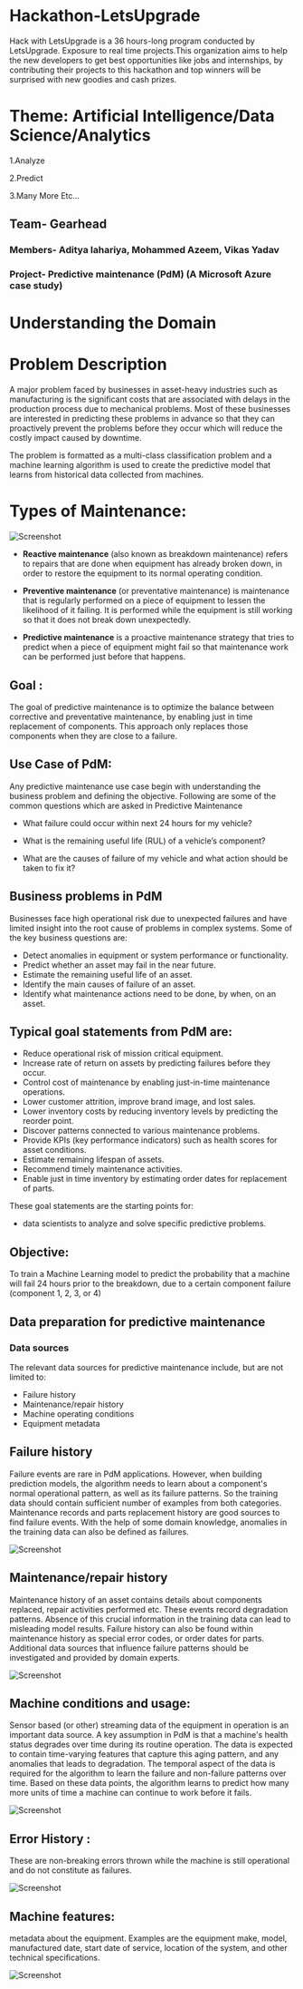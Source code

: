 # Hackathon-LetsUpgrade
Hack with LetsUpgrade is a 36 hours-long program conducted by LetsUpgrade. Exposure to real time projects.This organization aims to help the new developers to get best opportunities like jobs and internships, by contributing their projects to this hackathon and top winners will be surprised with new goodies and cash prizes.

# Theme: Artificial Intelligence/Data Science/Analytics
1.Analyze

2.Predict

3.Many More Etc...

## Team- Gearhead
### Members- Aditya lahariya, Mohammed Azeem, Vikas Yadav
### Project- Predictive maintenance (PdM) (A Microsoft Azure case study)


# Understanding the Domain 

# Problem Description

A major problem faced by businesses in asset-heavy industries such as manufacturing is the significant costs that are associated with delays in the production process due to mechanical problems. Most of these businesses are interested in predicting these problems in advance so that they can proactively prevent the problems before they occur which will reduce the costly impact caused by downtime. 

The problem is formatted as a multi-class classification problem and a machine learning algorithm is used to create the predictive model that learns from historical data collected from machines.

# Types of Maintenance:
![Screenshot](Types_of_mnt.JPG)

-  **Reactive maintenance** (also known as breakdown maintenance)  refers to	repairs that are done when equipment has already  broken down, in	order to restore the equipment to its normal  operating condition.

- **Preventive maintenance** (or preventative maintenance) is maintenance that is regularly performed on a piece of equipment to lessen the likelihood of it failing. It is performed while the equipment is still working so that it does not break down unexpectedly.

- **Predictive maintenance** is a proactive maintenance strategy that tries  to predict when a piece of equipment might fail so that maintenance  work can be performed just before that happens.

## **Goal** : 
The goal of predictive  maintenance is to optimize the  balance between corrective and  preventative maintenance, by  enabling just in time replacement  of components. This approach  only replaces those components  when they are close to a failure.

## **Use Case of PdM**:
Any predictive maintenance use case begin with  understanding the business problem and defining the  objective. Following are some of the common questions  which are asked in Predictive Maintenance
 - What failure could occur within next 24 hours for my  vehicle?
 
 - What is the remaining useful life (RUL) of a vehicle’s  component?
 
 - What are the causes of failure of my vehicle and what  action should be taken to fix it?

## Business problems in PdM

Businesses face high operational risk due to unexpected failures and have limited insight into the root cause of problems in complex systems. Some of the key business questions are:

- Detect anomalies in equipment or system performance or functionality.
- Predict whether an asset may fail in the near future.
- Estimate the remaining useful life of an asset.
- Identify the main causes of failure of an asset.
- Identify what maintenance actions need to be done, by when, on an asset.

## Typical goal statements from PdM are:

- Reduce operational risk of mission critical equipment.
- Increase rate of return on assets by predicting failures before they occur.
- Control cost of maintenance by enabling just-in-time maintenance operations.
- Lower customer attrition, improve brand image, and lost sales.
- Lower inventory costs by reducing inventory levels by predicting the reorder point.
- Discover patterns connected to various maintenance problems.
- Provide KPIs (key performance indicators) such as health scores for asset conditions.
- Estimate remaining lifespan of assets.
- Recommend timely maintenance activities.
- Enable just in time inventory by estimating order dates for replacement of parts.

These goal statements are the starting points for:
- data scientists to analyze and solve specific predictive problems.

## **Objective**: 
To train a Machine Learning model to predict the  probability that a machine will fail 24 hours prior  to the breakdown, due to a certain component  failure (component 1, 2, 3, or 4)



## Data preparation for predictive maintenance
### Data sources
The relevant data sources for predictive maintenance include, but are not limited to:

- Failure history
- Maintenance/repair history
- Machine operating conditions
- Equipment metadata

## Failure history
Failure events are rare in PdM applications. However, when building prediction models, the algorithm needs to learn about a component's normal operational pattern, as well as its failure patterns. So the training data should contain sufficient number of examples from both categories. Maintenance records and parts replacement history are good sources to find failure events. With the help of some domain knowledge, anomalies in the training data can also be defined as failures.

![Screenshot](Failure_history.png)

## Maintenance/repair history
Maintenance history of an asset contains details about components replaced, repair activities performed etc. These events record degradation patterns. Absence of this crucial information in the training data can lead to misleading model results. Failure history can also be found within maintenance history as special error codes, or order dates for parts. Additional data sources that influence failure patterns should be investigated and provided by domain experts.

![Screenshot](Maintenance_history.png)

## Machine conditions and usage:
Sensor based (or other) streaming data of the equipment in operation is an important data source. A key assumption in PdM is that a machine's health status degrades over time during its routine operation. The data is expected to contain time-varying features that capture this aging pattern, and any anomalies that leads to degradation. The temporal aspect of the data is required for the algorithm to learn the failure and non-failure patterns over time. Based on these data points, the algorithm learns to predict how many more units of time a machine can continue to work before it fails.

![Screenshot](Telemetry_data.png)

## Error History : 
These are non-breaking errors thrown while the  machine is still operational and do not constitute  as failures.

![Screenshot](Error_history.png)

## Machine features:
metadata about the equipment. Examples are the equipment make, model, manufactured date, start date of service, location of the system, and other technical specifications.

![Screenshot](Machine_features.png)


